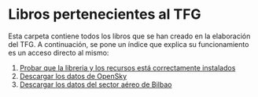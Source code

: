 # Libros pertenecientes al TFG
Esta carpeta contiene todos los libros que se han creado en la elaboración del TFG. A continuación, se pone un índice que explica su funcionamiento es un acceso directo al mismo:
1. [Probar que la libreria y los recursos está correctamente instalados](https://github.com/jaimebw/tfg/blob/master/libros/prueba.ipynb)
2. [Descargar los datos de OpenSky](https://github.com/jaimebw/tfg/blob/master/libros/descargar_opensky.ipynb)
3. [Descargar los datos del sector aéreo de Bilbao](https://github.com/jaimebw/tfg/blob/master/libros/descarga_bilbao.ipynb)
